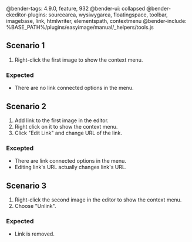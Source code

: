 @bender-tags: 4.9.0, feature, 932
@bender-ui: collapsed
@bender-ckeditor-plugins: sourcearea, wysiwygarea, floatingspace, toolbar, imagebase, link, htmlwriter, elementspath, contextmenu
@bender-include: %BASE_PATH%/plugins/easyimage/manual/_helpers/tools.js

## Scenario 1

1. Right-click the first image to show the context menu.

### Expected

* There are no link connected options in the menu.

## Scenario 2

1. Add link to the first image in the editor.
2. Right click on it to show the context menu.
3. Click "Edit Link" and change URL of the link.

### Excepted

* There are link connected options in the menu.
* Editing link's URL actually changes link's URL.

## Scenario 3

1. Right-click the second image in the editor to show the context menu.
2. Choose "Unlink".

### Expected

* Link is removed.
